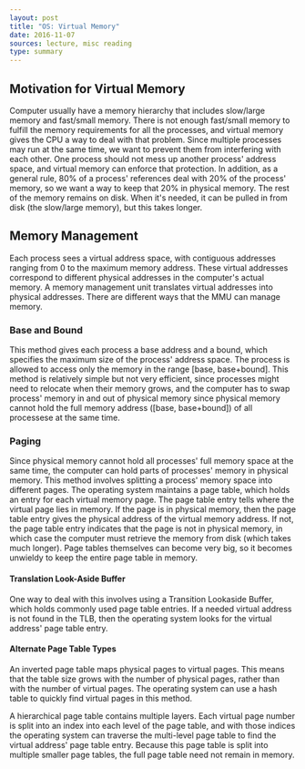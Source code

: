 ```yaml
---
layout: post
title: "OS: Virtual Memory"
date: 2016-11-07
sources: lecture, misc reading
type: summary
---
```


## Motivation for Virtual Memory
Computer usually have a memory hierarchy that includes slow/large memory and fast/small memory. There is not enough fast/small memory to fulfill the memory requirements for all the processes, and virtual memory gives the CPU a way to deal with that problem.
Since multiple processes may run at the same time, we want to prevent them from interfering with each other. One process should not mess up another process' address space, and virtual memory can enforce that protection.
In addition, as a general rule, 80% of a process' references deal with 20% of the process' memory, so we want a way to keep that 20% in physical memory. The rest of the memory remains on disk. When it's needed, it can be pulled in from disk (the slow/large memory), but this takes longer.

## Memory Management
Each process sees a virtual address space, with contiguous addresses ranging from 0 to the maximum memory address. These virtual addresses correspond to different physical addresses in the computer's actual memory.
A memory management unit translates virtual addresses into physical addresses. There are different ways that the MMU can manage memory.

### Base and Bound
This method gives each process a base address and a bound, which specifies the maximum size of the process' address space. The process is allowed to access only the memory in the range [base, base+bound]. This method is relatively simple but not very efficient, since processes might need to relocate when their memory grows, and the computer has to swap process' memory in and out of physical memory since physical memory cannot hold the full memory address ([base, base+bound]) of all processese at the same time.

### Paging
Since physical memory cannot hold all processes' full memory space at the same time, the computer can hold parts of processes' memory in physical memory. This method involves splitting a process' memory space into different pages. The operating system maintains a page table, which holds an entry for each virtual memory page. The page table entry tells where the virtual page lies in memory. If the page is in physical memory, then the page table entry gives the physical address of the virtual memory address. If not, the page table entry indicates that the page is not in physical memory, in which case the computer must retrieve the memory from disk (which takes much longer).
Page tables themselves can become very big, so it becomes unwieldy to keep the entire page table in memory. 

#### Translation Look-Aside Buffer
One way to deal with this involves using a Transition Lookaside Buffer, which holds commonly used page table entries. If a needed virtual address is not found in the TLB, then the operating system looks for the virtual address' page table entry. 

#### Alternate Page Table Types
An inverted page table maps physical pages to virtual pages. This means that the table size grows with the number of physical pages, rather than with the number of virtual pages. The operating system can use a hash table to quickly find virtual pages in this method.

A hierarchical page table contains multiple layers. Each virtual page number is split into an index into each level of the page table, and with those indices the operating system can traverse the multi-level page table to find the virtual address' page table entry. Because this page table is split into multiple smaller page tables, the full page table need not remain in memory.
